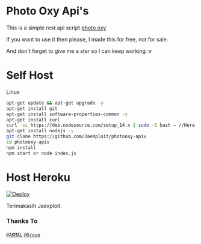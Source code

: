 # Photo Oxy Api's
This is a simple rest api script [photo oxy](https://photooxy.com)

If you want to use it then please, I made this for free, not for sale.

And don't forget to give me a star so I can keep working :v

# Self Host

Linux
```bash
apt-get update && apt-get upgrade -y
apt-get install git
apt-get install software-properties-common -y
apt-get install curl
curl -sL https://deb.nodesource.com/setup_14.x | sudo -E bash – //Here I curse nodejs and npm version 14x
apt-get install nodejs -y
git clone https://github.com/JaeXploit/photooxy-apiv
cd photooxy-apiv
npm install
npm start or node index.js
```
# Host Heroku

[![Deploy](https://www.herokucdn.com/deploy/button.svg)](https://heroku.com/deploy?template=https://github.com/JaeXploit/photooxy-apiv)


Terimakasih Jaexploit.

### Thanks To 

[`@AKMAL`](https://wa.me/6281212083401)
[`@Group`](https://chat.whatsapp.com/KzmixIsPkRQ9Z7IH10klH4)
